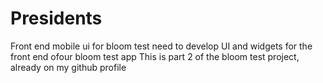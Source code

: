 # Presidents
Front end mobile ui for bloom test
need to develop UI and widgets for the front end ofour bloom test app
This is part 2 of the bloom test project, already on my github profile
